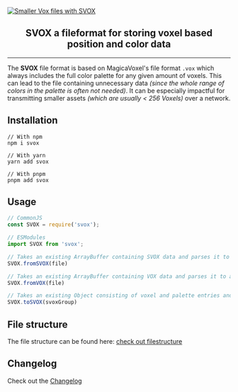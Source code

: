 
[![Smaller Vox files with SVOX](https://florian-hafner.eu/assets/svox.png)](https://www.npmjs.com/package/svox)


<h2 style="text-align: center;">SVOX a fileformat for storing voxel based position and color data</h2>

---

The **SVOX** file format is based on MagicaVoxel's file format `.vox` which always includes the full color palette for any given amount of voxels. This can lead to the file containing unnecessary data *(since the whole range of colors in the palette is often not needed)*. It can be especially impactful for transmitting smaller assets *(which are usually < 256 Voxels)* over a network.

## Installation

```shell
// With npm
npm i svox

// With yarn
yarn add svox

// With pnpm
pnpm add svox
```

## Usage
```ts
// CommonJS
const SVOX = require('svox');

// ESModules
import SVOX from 'svox';
```

```ts
// Takes an existing ArrayBuffer containing SVOX data and parses it to an object
SVOX.fromSVOX(file)

// Takes an existing ArrayBuffer containing VOX data and parses it to an object
SVOX.fromVOX(file)

// Takes an existing Object consisting of voxel and palette entries and converts it to SVOX binary data
SVOX.toSVOX(svoxGroup)
```

## File structure

The file structure can be found here: [check out filestructure](https://github.com/f2hafner/SVOX/blob/main/FileStructure.md)

## Changelog

Check out the [Changelog](https://github.com/f2hafner/SVOX/blob/main/CHANGELOG.md)




